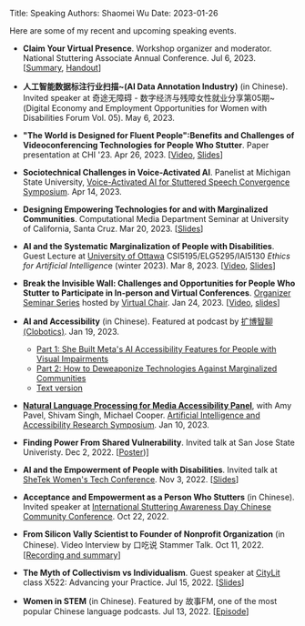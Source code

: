 Title: Speaking
Authors: Shaomei Wu
Date: 2023-01-26

Here are some of my recent and upcoming speaking events.

- **Claim Your Virtual Presence**. Workshop organizer and moderator. National Stuttering Associate Annual Conference. Jul 6, 2023. [[Summary](https://aimpower.org/2023/07/25/stuttering-and-video-conferencing-strategies-and-best-practices/), [Handout](https://aimpowerorg.files.wordpress.com/2023/07/videoconferencing_and_stuttering_best_practices.pdf)]

- **人工智能数据标注行业扫描~(AI Data Annotation Industry)** (in Chinese). Invited speaker at 奇途无障碍 - 数字经济与残障女性就业分享第05期~(Digital Economy and Employment Opportunities for Women with Disabilities Forum Vol. 05). May 6, 2023.

- **"The World is Designed for Fluent People":Benefits and Challenges of Videoconferencing Technologies for People Who Stutter**. Paper presentation at CHI '23. Apr 26, 2023. [[Video](https://youtu.be/TFmdxGvEliE), [Slides](https://aimpowerorg.files.wordpress.com/2023/04/chi-2023-stuttering-and-vc.pdf)]

- **Sociotechnical Challenges in Voice-Activated AI**. Panelist at Michigan State University, [Voice-Activated AI for Stuttered Speech Convergence Symposium](https://stutteringlab.msu.edu/HeardAI/). Apr 14, 2023.

- **Designing Empowering Technologies for and with Marginalized Communities**. Computational Media Department Seminar at University of California, Santa Cruz. Mar 20, 2023. [[Slides]({static}/pdfs/Shaomei_UCSC_CM_seminar_deck.pdf)]

- **AI and the Systematic Marginalization of People with Disabilities**. Guest Lecture at [University of Ottawa](https://www.uottawa.ca/en) CSI5195/ELG5295/IAI5130 *Ethics for Artificial Intelligenc*e (winter 2023). Mar 8, 2023. [[Video](https://youtu.be/Uv0RIMA9xSo), [Slides]({static}/pdfs/AI_and_the_marginalization_of_PwD.pdf)]

- **Break the Invisible Wall: Challenges and Opportunities for People Who Stutter to Participate in In-person and Virtual Conferences**. [Organizer Seminar Series](https://www.virtualchair.net/organizer-seminar-series) hosted by [Virtual Chair](https://www.virtualchair.net/). Jan 24, 2023. [[Video](https://youtu.be/mJNQkXNImXU), [slides](https://www.canva.com/design/DAFYQhWgVPQ/U59jxPTsj6_TR-3lHLGIVQ/view?website#4:title-page)]

- **AI and Accessibility** (in Chinese). Featured at podcast by [扩博智聊 (Clobotics)](https://clobotics.com/). Jan 19, 2023.
	- [Part 1: She Built Meta's AI Accessibility Features for People with Visual Impairments](https://podcasts.apple.com/us/podcast/%E6%89%A9%E5%8D%9A%E6%99%BA%E8%81%8A-%E6%9C%89ai%E5%91%B3%E9%81%93%E7%9A%84%E8%AE%BF%E8%B0%88%E8%8A%82%E7%9B%AE/id1635907477?i=1000595553902) 
	- [Part 2: How to Deweaponize Technologies Against Marginalized Communities](https://podcasts.apple.com/us/podcast/%E6%89%A9%E5%8D%9A%E6%99%BA%E8%81%8A-%E6%9C%89ai%E5%91%B3%E9%81%93%E7%9A%84%E8%AE%BF%E8%B0%88%E8%8A%82%E7%9B%AE/id1635907477?i=1000596825100)
	- [Text version](https://mp.weixin.qq.com/s/LIlc0H7H62IBdTWthN20ww)


- [**Natural Language Processing for Media Accessibility Panel**](https://www.w3.org/WAI/about/projects/wai-coop/symposium2/#panel-2-natural-language-processing-for-media-accessibility), with Amy Pavel, Shivam Singh, Michael Cooper. [Artificial Intelligence and Accessibility Research Symposium](https://www.w3.org/WAI/about/projects/wai-coop/symposium2/). Jan 10, 2023.

- **Finding Power From Shared Vulnerability**. Invited talk at San Jose State Univeristy. Dec 2, 2022. [[Poster]({static}/pdfs/sjsu_poster.pdf))]

- **AI and the Empowerment of People with Disabilities**. Invited talk at [SheTek Women's Tech Conference](https://shetek.bizligo.com/event/details/shetek-women-s-tech-conference-2022-day-1-in-person-day-2-virtual/90). Nov 3, 2022. [[Slides]({static}/pdfs/shetek_deck.pdf)]

- **Acceptance and Empowerment as a Person Who Stutters** (in Chinese). Invited speaker at [International Stuttering Awareness Day Chinese Community Conference](https://mp.weixin.qq.com/s/VsP0hTNt4cF_1D62G9bB1A). Oct 22, 2022.

- **From Silicon Vally Scientist to Founder of Nonprofit Organization** (in Chinese). Video Interview by 口吃说 Stammer Talk. Oct 11, 2022. [[Recording and summary](https://mp.weixin.qq.com/s/iOs2A-e_w3lacASZRilQ9A)]

- **The Myth of Collectivism vs Individualism**. Guest speaker at [CityLit](https://www.citylit.ac.uk/courses/specialist-learning/speech-therapy) class X522: Advancing your Practice. Jul 15, 2022. [[Slides]({static}/pdfs/citylit_workshop_slides.pdf)]

- **Women in STEM** (in Chinese). Featured by 故事FM, one of the most popular Chinese language podcasts. Jul 13, 2022. [[Episode](https://podcasts.apple.com/us/podcast/%E6%95%85%E4%BA%8B-fm/id1256399960?i=1000569771301)]

